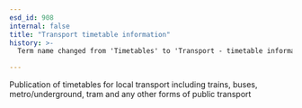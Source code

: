 ```yaml
---
esd_id: 908
internal: false
title: "Transport timetable information"
history: >-
  Term name changed from 'Timetables' to 'Transport - timetable information' in version 3.00.

---
```


Publication of timetables for local transport including trains, buses, metro/underground, tram and any other forms of public transport

